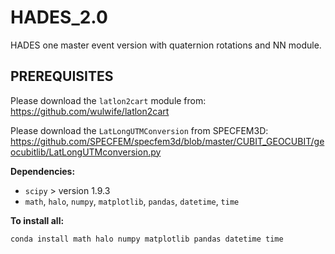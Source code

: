 # HADES_2.0
HADES one master event version with quaternion rotations and NN module.


PREREQUISITES
-------------

Please download the `latlon2cart` module from: https://github.com/wulwife/latlon2cart 

Please download the `LatLongUTMConversion` from SPECFEM3D: https://github.com/SPECFEM/specfem3d/blob/master/CUBIT_GEOCUBIT/geocubitlib/LatLongUTMconversion.py 

**Dependencies:**

- `scipy`  > version 1.9.3
- `math`, `halo`, `numpy`, `matplotlib`, `pandas`, `datetime`, `time`

**To install all:**

`conda install math halo numpy matplotlib pandas datetime time`
